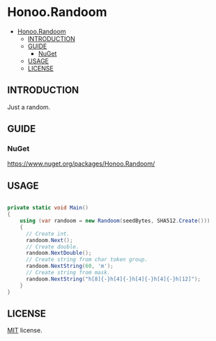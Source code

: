 # Honoo.Randoom

- [Honoo.Randoom](#honoorandoom)
  - [INTRODUCTION](#introduction)
  - [GUIDE](#guide)
    - [NuGet](#nuget)
  - [USAGE](#usage)
  - [LICENSE](#license)

## INTRODUCTION

Just a random.

## GUIDE

### NuGet

<https://www.nuget.org/packages/Honoo.Randoom/>

## USAGE

```c#

private static void Main()
{
    using (var randoom = new Randoom(seedBytes, SHA512.Create()))
    {
      // Create int.
      randoom.Next();
      // Create double.
      randoom.NextDouble();
      // Create string from char token group.
      randoom.NextString(60, 'm');
      // Create string from mask.
      randoom.NextString("h[8]{-}h[4]{-}h[4]{-}h[4]{-}h[12]");
    }
}

```

## LICENSE

[MIT](LICENSE) license.
